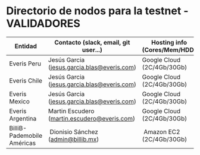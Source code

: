 # Directorio de nodos para la testnet - VALIDADORES

| Entidad | Contacto (slack, email, git user...) | Hosting info (Cores/Mem/HDD) | enode |
| ------- | ------------------------------------ | ---------------------------------- | ----- |
| Everis Peru | Jesús Garcia (jesus.garcia.blas@everis.com)| Google Cloud (2C/4Gb/30Gb) | enode://3905f943ba5446eba164c07ab5f53a84ce17d74ec4d7591f6ec54b9d7608f57cae7cfdf946616385f59cfb5b910161a1f8520cb6f992bcc0d1ab932601205e91@35.227.77.143:21000?discport=0 |
| Everis Chile| Jesús Garcia (jesus.garcia.blas@everis.com)| Google Cloud (2C/4Gb/30Gb) | enode://175a92a447e75787eabcda62368cef217f4a0f3ade4541344f6581f19a40f8fa68146e386a00bef4fd61d7b584864b2bd66fc681c086609008c4911080e6262f@35.185.206.126:21000?discport=0 |
| Everis Mexico| Jesús Garcia (jesus.garcia.blas@everis.com)| Google Cloud (2C/4Gb/30Gb) | enode://175a92a447e75787eabcda62368cef217f4a0f3ade4541344f6581f19a40f8fa68146e386a00bef4fd61d7b584864b2bd66fc681c086609008c4911080e6262f@35.185.206.126:21000?discport=0 |
| Everis Argentina| Martin Escudero (martin.escudero@everis.com)| Google Cloud (2C/4Gb/30Gb) | enode://ddc114ee04dc3d4849fbb01d970e0b6c76f971ea0ef4286fcd9330c85d319b148865e3929f837e7cc931f490b2401f86405a6d4698e3de38c0813262fb61f3eb@35.221.3.145:21000?discport=0 |
| BilliB-Pademobile Américas | Dionisio Sánchez (admin@billib.mx) | Amazon EC2 (2C/4Gb/30Gb) | enode://e6b69492df12e87adee45a4bb17a0753e00f5fc15d596b8fc5aecd01f0f9bc1c998c2ec9845d7a0171975c5804db38e3c7919a07f02e4c6a21e3df31b10dd382@13.52.164.210:21000?discport=0 |
